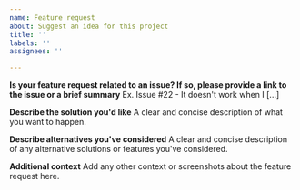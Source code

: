 ```yaml
---
name: Feature request
about: Suggest an idea for this project
title: ''
labels: ''
assignees: ''

---
```


**Is your feature request related to an issue? If so, please provide a link to the issue or a brief summary**
Ex. Issue #22 - It doesn't work when I [...]

**Describe the solution you'd like**
A clear and concise description of what you want to happen.

**Describe alternatives you've considered**
A clear and concise description of any alternative solutions or features you've considered.

**Additional context**
Add any other context or screenshots about the feature request here.
